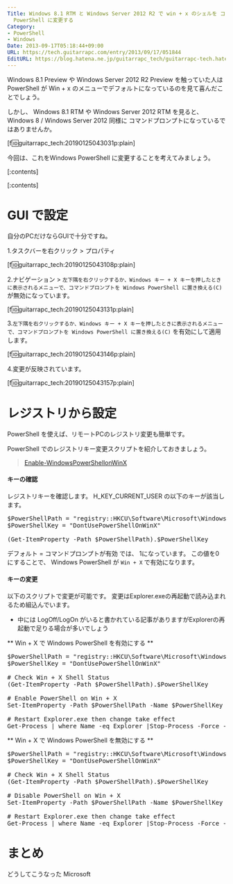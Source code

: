 ```yaml
---
Title: Windows 8.1 RTM と Windows Server 2012 R2 で win + x のシェルを コマンドプロンプトから Windows
  PowerShell に変更する
Category:
- PowerShell
- Windows
Date: 2013-09-17T05:18:44+09:00
URL: https://tech.guitarrapc.com/entry/2013/09/17/051844
EditURL: https://blog.hatena.ne.jp/guitarrapc_tech/guitarrapc-tech.hatenablog.com/atom/entry/11696248318757850574
---
```


Windows 8.1 Preview や Windows Server 2012 R2 Preview を触っていた人は PowerShell が Win + x のメニューでデフォルトになっているのを見て喜んだことでしょう。

しかし、 Windows 8.1 RTM や Windows Server 2012 RTM を見ると、Windows 8 / Windows Server 2012 同様に コマンドプロンプトになっているではありませんか。


[f:id:guitarrapc_tech:20190125043031p:plain]

今回は、これをWindows PowerShell に変更することを考えてみましょう。

[:contents]

[:contents]


# GUI で設定

自分のPCだけならGUIで十分ですね。

1.タスクバーを右クリック > プロパティ

[f:id:guitarrapc_tech:20190125043108p:plain]

2.ナビゲーション > ```左下隅を右クリックするか、Windows キー + X キーを押したときに表示されるメニューで、コマンドプロンプトを Windows PowerShell に置き換える(C)``` が無効になっています。

[f:id:guitarrapc_tech:20190125043131p:plain]

3.```左下隅を右クリックするか、Windows キー + X キーを押したときに表示されるメニューで、コマンドプロンプトを Windows PowerShell に置き換える(C)``` を有効にして適用します。

[f:id:guitarrapc_tech:20190125043146p:plain]

4.変更が反映されています。


[f:id:guitarrapc_tech:20190125043157p:plain]

# レジストリから設定

PowerShell を使えば、リモートPCのレジストリ変更も簡単です。

PowerShell でのレジストリキー変更スクリプトを紹介しておきましょう。

> [Enable-WindowsPowerShellonWinX ](https://github.com/guitarrapc/PowerShellUtil/tree/master/Enable-WindowsPowerShellonWinX)

#### キーの確認

レジストリキーを確認します。
H_KEY_CURRENT_USER の以下のキーが該当します。

<pre class="brush: powershell;">
$PowerShellPath = "registry::HKCU\Software\Microsoft\Windows\CurrentVersion\Explorer\Advanced"
$PowerShellKey = "DontUsePowerShellOnWinX"

(Get-ItemProperty -Path $PowerShellPath).$PowerShellKey
</pre>

デフォルト = コマンドプロンプトが有効 では、 1になっています。
この値を0 にすることで、 Windows PowerShell が ```Win + X``` で有効になります。

#### キーの変更

以下のスクリプトで変更が可能です。
変更はExplorer.exeの再起動で読み込まれるため組込んでいます。

- 中には LogOff/LogOn がいると書かれている記事がありますがExplorerの再起動で足りる場合が多いでしょう

** Win + X で Windows PowerShell を有効にする **

<pre class="brush: powershell;">
$PowerShellPath = "registry::HKCU\Software\Microsoft\Windows\CurrentVersion\Explorer\Advanced"
$PowerShellKey = "DontUsePowerShellOnWinX"

# Check Win + X Shell Status
(Get-ItemProperty -Path $PowerShellPath).$PowerShellKey

# Enable PowerShell on Win + X
Set-ItemProperty -Path $PowerShellPath -Name $PowerShellKey -Value 0 -PassThru

# Restart Explorer.exe then change take effect
Get-Process | where Name -eq Explorer |Stop-Process -Force -PassThru | %{Start-Process C:\Windows\explorer.exe}
</pre>

** Win + X で Windows PowerShell を無効にする **

<pre class="brush: powershell;">
$PowerShellPath = "registry::HKCU\Software\Microsoft\Windows\CurrentVersion\Explorer\Advanced"
$PowerShellKey = "DontUsePowerShellOnWinX"

# Check Win + X Shell Status
(Get-ItemProperty -Path $PowerShellPath).$PowerShellKey

# Disable PowerShell on Win + X
Set-ItemProperty -Path $PowerShellPath -Name $PowerShellKey -Value 1 -PassThru

# Restart Explorer.exe then change take effect
Get-Process | where Name -eq Explorer |Stop-Process -Force -PassThru | %{Start-Process C:\Windows\explorer.exe}
</pre>


# まとめ

どうしてこうなった Microsoft
